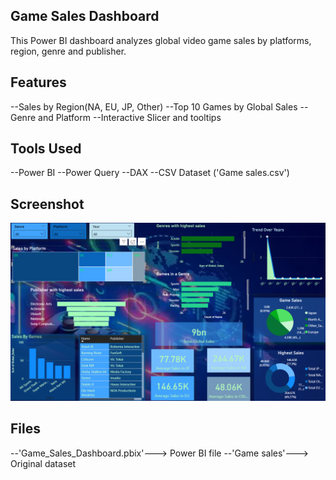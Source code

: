 ## Game Sales Dashboard

This Power BI dashboard analyzes global video game sales by platforms, region, genre and publisher.
## Features
  --Sales by Region(NA, EU, JP, Other)
  --Top 10 Games by Global Sales
  --Genre and Platform
  --Interactive Slicer and tooltips
## Tools Used
  --Power BI
  --Power Query
  --DAX
  --CSV Dataset ('Game sales.csv')
## Screenshot
   ![Game sales dashboard](Game%20Dashboard.png)



## Files
  --'Game_Sales_Dashboard.pbix'---> Power BI file
  --'Game sales'---> Original dataset
